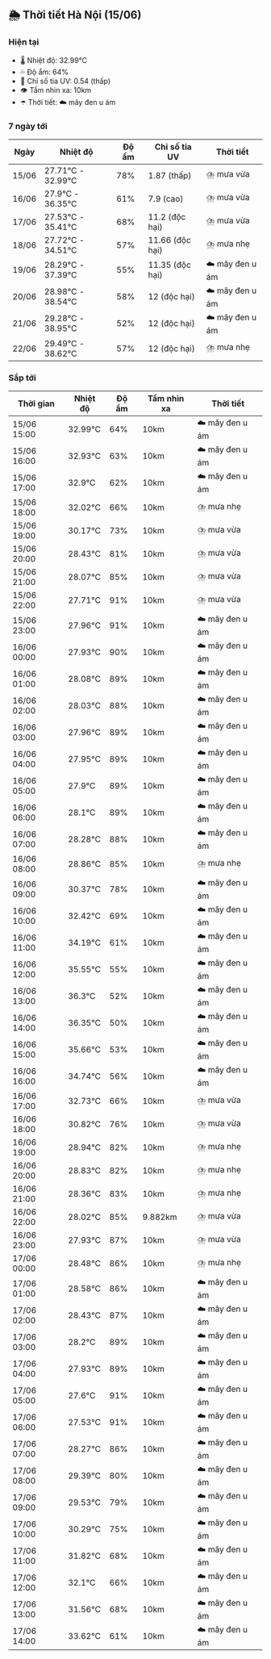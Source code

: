 ## 🌦️ Thời tiết Hà Nội (15/06)

### Hiện tại

- 🌡️ Nhiệt độ: 32.99℃
- 💦 Độ ẩm: 64%
- 🌟 Chỉ số tia UV: 0.54 (thấp)
- 👁️ Tầm nhìn xa: 10km
- ☂️ Thời tiết: ☁️ mây đen u ám

### 7 ngày tới

| Ngày | Nhiệt độ | Độ ẩm | Chỉ số tia UV | Thời tiết |
| --- | --- | --- | --- | --- |
| 15/06 | 27.71℃ - 32.99℃ | 78% | 1.87 (thấp) | ⛈️ mưa vừa |
| 16/06 | 27.9℃ - 36.35℃ | 61% | 7.9 (cao) | ⛈️ mưa vừa |
| 17/06 | 27.53℃ - 35.41℃ | 68% | 11.2 (độc hại) | ⛈️ mưa vừa |
| 18/06 | 27.72℃ - 34.51℃ | 57% | 11.66 (độc hại) | ⛈️ mưa nhẹ |
| 19/06 | 28.29℃ - 37.39℃ | 55% | 11.35 (độc hại) | ☁️ mây đen u ám |
| 20/06 | 28.98℃ - 38.54℃ | 58% | 12 (độc hại) | ☁️ mây đen u ám |
| 21/06 | 29.28℃ - 38.95℃ | 52% | 12 (độc hại) | ☁️ mây đen u ám |
| 22/06 | 29.49℃ - 38.62℃ | 57% | 12 (độc hại) | ⛈️ mưa nhẹ |

### Sắp tới

| Thời gian | Nhiệt độ | Độ ẩm | Tầm nhìn xa | Thời tiết |
| --- | --- | --- | --- | --- |
| 15/06 15:00 | 32.99℃ | 64% | 10km | ☁️ mây đen u ám |
| 15/06 16:00 | 32.93℃ | 63% | 10km | ☁️ mây đen u ám |
| 15/06 17:00 | 32.9℃ | 62% | 10km | ☁️ mây đen u ám |
| 15/06 18:00 | 32.02℃ | 66% | 10km | ⛈️ mưa nhẹ |
| 15/06 19:00 | 30.17℃ | 73% | 10km | ⛈️ mưa vừa |
| 15/06 20:00 | 28.43℃ | 81% | 10km | ⛈️ mưa vừa |
| 15/06 21:00 | 28.07℃ | 85% | 10km | ⛈️ mưa vừa |
| 15/06 22:00 | 27.71℃ | 91% | 10km | ⛈️ mưa vừa |
| 15/06 23:00 | 27.96℃ | 91% | 10km | ☁️ mây đen u ám |
| 16/06 00:00 | 27.93℃ | 90% | 10km | ☁️ mây đen u ám |
| 16/06 01:00 | 28.08℃ | 89% | 10km | ☁️ mây đen u ám |
| 16/06 02:00 | 28.03℃ | 88% | 10km | ☁️ mây đen u ám |
| 16/06 03:00 | 27.96℃ | 89% | 10km | ☁️ mây đen u ám |
| 16/06 04:00 | 27.95℃ | 89% | 10km | ☁️ mây đen u ám |
| 16/06 05:00 | 27.9℃ | 89% | 10km | ☁️ mây đen u ám |
| 16/06 06:00 | 28.1℃ | 89% | 10km | ☁️ mây đen u ám |
| 16/06 07:00 | 28.28℃ | 88% | 10km | ☁️ mây đen u ám |
| 16/06 08:00 | 28.86℃ | 85% | 10km | ⛈️ mưa nhẹ |
| 16/06 09:00 | 30.37℃ | 78% | 10km | ☁️ mây đen u ám |
| 16/06 10:00 | 32.42℃ | 69% | 10km | ☁️ mây đen u ám |
| 16/06 11:00 | 34.19℃ | 61% | 10km | ☁️ mây đen u ám |
| 16/06 12:00 | 35.55℃ | 55% | 10km | ☁️ mây đen u ám |
| 16/06 13:00 | 36.3℃ | 52% | 10km | ☁️ mây đen u ám |
| 16/06 14:00 | 36.35℃ | 50% | 10km | ☁️ mây đen u ám |
| 16/06 15:00 | 35.66℃ | 53% | 10km | ☁️ mây đen u ám |
| 16/06 16:00 | 34.74℃ | 56% | 10km | ☁️ mây đen u ám |
| 16/06 17:00 | 32.73℃ | 66% | 10km | ⛈️ mưa vừa |
| 16/06 18:00 | 30.82℃ | 76% | 10km | ⛈️ mưa vừa |
| 16/06 19:00 | 28.94℃ | 82% | 10km | ⛈️ mưa nhẹ |
| 16/06 20:00 | 28.83℃ | 82% | 10km | ⛈️ mưa nhẹ |
| 16/06 21:00 | 28.36℃ | 83% | 10km | ⛈️ mưa nhẹ |
| 16/06 22:00 | 28.02℃ | 85% | 9.882km | ⛈️ mưa vừa |
| 16/06 23:00 | 27.93℃ | 87% | 10km | ⛈️ mưa vừa |
| 17/06 00:00 | 28.48℃ | 86% | 10km | ⛈️ mưa nhẹ |
| 17/06 01:00 | 28.58℃ | 86% | 10km | ☁️ mây đen u ám |
| 17/06 02:00 | 28.43℃ | 87% | 10km | ☁️ mây đen u ám |
| 17/06 03:00 | 28.2℃ | 89% | 10km | ☁️ mây đen u ám |
| 17/06 04:00 | 27.93℃ | 89% | 10km | ☁️ mây đen u ám |
| 17/06 05:00 | 27.6℃ | 91% | 10km | ☁️ mây đen u ám |
| 17/06 06:00 | 27.53℃ | 91% | 10km | ☁️ mây đen u ám |
| 17/06 07:00 | 28.27℃ | 86% | 10km | ☁️ mây đen u ám |
| 17/06 08:00 | 29.39℃ | 80% | 10km | ☁️ mây đen u ám |
| 17/06 09:00 | 29.53℃ | 79% | 10km | ☁️ mây đen u ám |
| 17/06 10:00 | 30.29℃ | 75% | 10km | ☁️ mây đen u ám |
| 17/06 11:00 | 31.82℃ | 68% | 10km | ☁️ mây đen u ám |
| 17/06 12:00 | 32.1℃ | 66% | 10km | ☁️ mây đen u ám |
| 17/06 13:00 | 31.56℃ | 68% | 10km | ☁️ mây đen u ám |
| 17/06 14:00 | 33.62℃ | 61% | 10km | ☁️ mây đen u ám |
